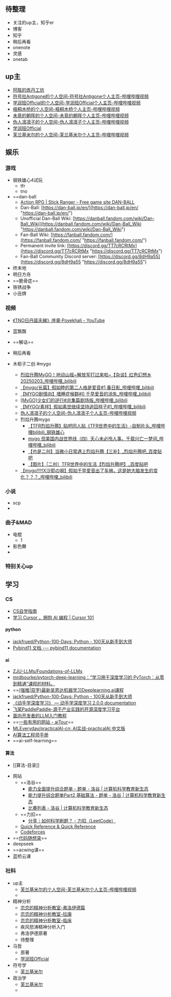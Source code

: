 ## 待整理
* 关注的up主，知乎er
* 博客
* 知乎
* 稍后再看
* onenote
* 灵感
* onetab
## up主
* [阿胜的炼丹工坊](https://space.bilibili.com/6497924)
* [符号社Antigone的个人空间-符号社Antigone个人主页-哔哩哔哩视频](https://space.bilibili.com/1275291093)
* [学润班Official的个人空间-学润班Official个人主页-哔哩哔哩视频](https://space.bilibili.com/3493265212967779)
* [梧桐木桥的个人空间-梧桐木桥个人主页-哔哩哔哩视频](https://space.bilibili.com/236123818)
* [未竟的朝晖的个人空间-未竟的朝晖个人主页-哔哩哔哩视频](https://space.bilibili.com/318817608)
* [伪人凛凛子的个人空间-伪人凛凛子个人主页-哔哩哔哩视频](https://space.bilibili.com/287467048?spm_id_from=333.337.0.0)
* [学润班Official](https://space.bilibili.com/3493265212967779)
* [芙兰基米尔的个人空间-芙兰基米尔个人主页-哔哩哔哩视频](https://space.bilibili.com/227812551)
## 娱乐
### 游戏
* 钢铁雄心4试玩
	* tfr
	* tno
* ==dan-ball
	* [Action RPG | Stick Ranger - Free game site DAN-BALL](https://dan-ball.jp/en/javagame/ranger/)
	* Dan-Ball: [https://dan-ball.jp/en/](https://dan-ball.jp/en/ "https://dan-ball.jp/en/") 
	* Unofficial Dan-Ball Wiki: [https://danball.fandom.com/wiki/Dan-Ball_Wiki](https://danball.fandom.com/wiki/Dan-Ball_Wiki "https://danball.fandom.com/wiki/Dan-Ball_Wiki") 
	* Fan-Ball Wiki: [https://fanball.fandom.com/](https://fanball.fandom.com/ "https://fanball.fandom.com/") 
	* Permanent invite link: [https://discord.gg/TT7cRCRtMx](https://discord.gg/TT7cRCRtMx "https://discord.gg/TT7cRCRtMx") 
	* Fan-Ball Community Discord server: [https://discord.gg/8dH9a55](https://discord.gg/8dH9a55 "https://discord.gg/8dH9a55")
* 终末地
* 明日方舟
* ==脆骨症==
*  铁锈战争
* 小丑牌
### 视频
* [《TNO日丹諾夫線》序章·Poyekhali - YouTube](https://www.youtube.com/watch?v=4XpNS4Qj9Q8)

* 蓝飘飘
* ==解诂==
* 稍后再看
* 木柜子二创 #mygo
	* [烈焰升腾MyGO！地动山摇~解放军打过来啦~【杂谈】红色幻想乡20250203_哔哩哔哩_bilibili](https://www.bilibili.com/video/BV1KBNweWEP9)
	* [【mygo/长篇】假如睦的第二人格是爱音#1 春日影_哔哩哔哩_bilibili](https://www.bilibili.com/video/BV1gNAueGErw/?spm_id_from=333.1391.0.0&vd_source=f129459aae6c6657e79d179b353113ae)
	* [【MYGO剧情向】嗜睡症候群#0 千早爱音的消失_哔哩哔哩_bilibili](https://www.bilibili.com/video/BV18rKAePEte/?spm_id_from=333.1391.0.0&vd_source=f129459aae6c6657e79d179b353113ae)
	* [[MyGO]少女们的逆行#总集篇剧场版_哔哩哔哩_bilibili](https://www.bilibili.com/video/BV1e3AKe6Eny/?spm_id_from=333.1391.0.0&vd_source=f129459aae6c6657e79d179b353113ae)
	* [【MYGO/素祥】假如素世继续坚持追回祥子#1_哔哩哔哩_bilibili](https://www.bilibili.com/video/BV1hsDrYvENH/?spm_id_from=333.1391.0.0&vd_source=f129459aae6c6657e79d179b353113ae)
	* [伪人凛凛子的个人空间-伪人凛凛子个人主页-哔哩哔哩视频](https://space.bilibili.com/287467048?spm_id_from=333.337.0.0)
	* 烈焰升腾mygo
		* [【TFR烈焰升腾】贴吧同人贴《TFR世界中的生活》-自制片头_哔哩哔哩bilibili_钢铁雄心](https://www.bilibili.com/video/BV1d5woe2E7h/?spm_id_from=333.1007.tianma.1-3-3.click&vd_source=f129459aae6c6657e79d179b353113ae)
		* [mygo 但美国内战世界线（四）天心未必怜人事，千载兴亡一梦间_哔哩哔哩_bilibili](https://www.bilibili.com/video/BV1tqCpYFEUx/?spm_id_from=333.1391.0.0&vd_source=f129459aae6c6657e79d179b353113ae)
		* [【也是二创】当微小日常遇上烈焰升腾【三补】_烈焰升腾吧_百度贴吧](https://tieba.baidu.com/p/9398583921)
		* [【图片】［二创］TFR世界中的生活【烈焰升腾吧】_百度贴吧](https://tieba.baidu.com/p/9257906351)
	* [【mygo!!!!!X沙耶の唄】假如千早爱音出了车祸，这是她大脑发生的变化？？？_哔哩哔哩_bilibili](https://www.bilibili.com/video/BV1kCAheREGq/?vd_source=f129459aae6c6657e79d179b353113ae)
### 小说
* scp
* 

### 曲子&MAD
* 电棍
	* 1
* 影色舞
* 
### 特别关心up

## 学习
### CS
* [CS自学指南](https://csdiy.wiki/)
* [学习 Cursor ，拥抱 AI 编程 | Cursor 101](https://cursor101.com/zh)
#### python
* [jackfrued/Python-100-Days: Python - 100天从新手到大师](https://github.com/jackfrued/Python-100-Days)
* [Pybind11 文档 --- pybind11 documentation](https://pybind11.readthedocs.io/en/stable/index.html)
#### ai
*  [ZJU-LLMs/Foundations-of-LLMs](https://github.com/ZJU-LLMs/Foundations-of-LLMs)
* [mrdbourke/pytorch-deep-learning：“学习用于深度学习的 PyTorch：从零到精通”课程的材料。](https://github.com/mrdbourke/pytorch-deep-learning)
* ==[(强推|双字)最新吴恩达机器学习Deeplearning.ai课程](https://www.bilibili.com/video/BV1Pa411X76s?spm_id_from=333.788.videopod.episodes&vd_source=8f7be58fae99de36e73582d589f00ca1)  
* [jackfrued/Python-100-Days: Python - 100天从新手到大师](https://github.com/jackfrued/Python-100-Days)
* [《动手学深度学习》 — 动手学深度学习 2.0.0 documentation](https://zh.d2l.ai/)
* [飞桨PaddlePaddle-源于产业实践的开源深度学习平台](https://www.paddlepaddle.org.cn/tutorials/projectdetail/5604804)
* [面向开发者的LLM入门教程](https://datawhalechina.github.io/llm-cookbook/#/)
* ==[一些有用的网站 - aiTour](https://aitour.site/tools/useful-websites/)==
* [MLEveryday/practicalAI-cn: AI实战-practicalAI 中文版](https://github.com/MLEveryday/practicalAI-cn)
* [AI算法工程师手册](https://www.huaxiaozhuan.com/)
* ==ai-self-learning==
#### 算法
- [[算法-目录]]
*  网站
	* ==洛谷==
		* [能力全面提升综合题单 - 题单 - 洛谷 | 计算机科学教育新生态](https://www.luogu.com.cn/training/9391)
		* [能力提升综合题单Part2 基础算法 - 题单 - 洛谷 | 计算机科学教育新生态](https://www.luogu.com.cn/training/9374)
		* [比赛列表 - 洛谷 | 计算机科学教育新生态](https://www.luogu.com.cn/contest/list)
	* ==力扣==
		* [分享｜如何科学刷题？ - 力扣（LeetCode）](https://leetcode.cn/circle/discuss/RvFUtj/)
	* [Quick Reference & Quick Reference](https://wangchujiang.com/reference/index.html)
	* [Codeforces](https://codeforces.com/)
* ==[代码随想录](https://programmercarl.com/)==
* deepseek
* ==acwing课==
* 蓝桥云课
### 社科
* up主
	* [芙兰基米尔的个人空间-芙兰基米尔个人主页-哔哩哔哩视频](https://space.bilibili.com/227812551)
	* 
* 精神分析
	* [恋恋的精神分析教室-弗洛伊德篇](https://space.bilibili.com/227812551/channel/collectiondetail?sid=902258)
	* [恋恋的精神分析教室-拉康](https://space.bilibili.com/227812551/channel/collectiondetail?sid=1436540)
	* [恋恋的精神分析教室-临床](https://space.bilibili.com/227812551/channel/collectiondetail?sid=946195)
	* 疾风怒涛精神分析入门
	* 弗洛伊德原著
	* 待整理
* 马哲
	* 原著
	* [学润班Official](https://space.bilibili.com/3493265212967779)
* 符号学
	* [芙兰基米尔](https://space.bilibili.com/227812551/channel/collectiondetail?sid=1276208)
* 政治学
	* [芙兰基米尔](https://space.bilibili.com/227812551/channel/collectiondetail?sid=4669442)
	* 
